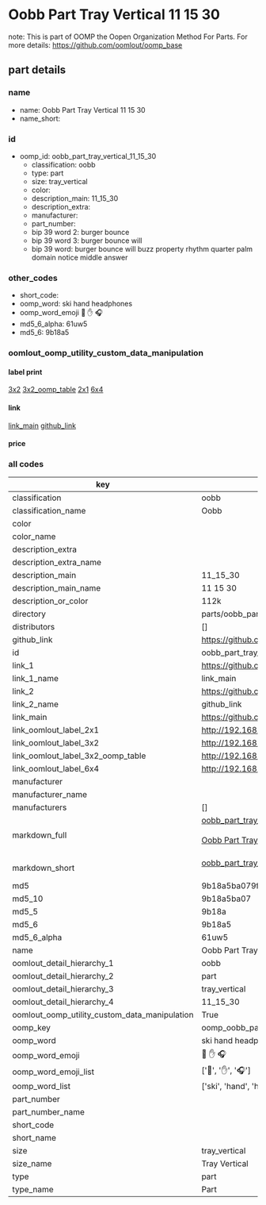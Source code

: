 # Oobb Part Tray Vertical 11 15 30  

note: This is part of OOMP the Oopen Organization Method For Parts. For more details: https://github.com/oomlout/oomp_base

##  part details





### name
* name: Oobb Part Tray Vertical 11 15 30
* name_short: 
### id
* oomp_id: oobb_part_tray_vertical_11_15_30
  * classification: oobb
  * type: part
  * size: tray_vertical
  * color: 
  * description_main: 11_15_30
  * description_extra: 
  * manufacturer: 
  * part_number: 
  * bip 39 word 2: burger bounce
  * bip 39 word 3: burger bounce will
  * bip 39 word: burger bounce will buzz property rhythm quarter palm domain notice middle answer

### other_codes
* short_code: 
* oomp_word: ski hand headphones
* oomp_word_emoji :ski: :hand: :headphones:
* md5_6_alpha: 61uw5
* md5_6: 9b18a5






### oomlout_oomp_utility_custom_data_manipulation
#### label print
[3x2](http://192.168.1.245:1112/?label=oomp%2061uw5)
[3x2_oomp_table](http://192.168.1.107:1112/?label=oomp%2061uw5)
[2x1](http://192.168.1.242:1112/?label=oomp%2061uw5)
[6x4](http://192.168.1.55:1112/?label=oomp%2061uw5)    

#### link

[link_main](https://github.com/oomlout/oomlout_oomp_current_version_messy/tree/main/parts/oobb_part_tray_vertical_11_15_30) [github_link](https://github.com/oomlout/oomlout_oomp_part_src/tree/main/parts/oobb_part_tray_vertical_11_15_30)                             

#### price







### all codes 
| key | value |  
| --- | --- |  
| classification | oobb |  
| classification_name | Oobb |  
| color |  |  
| color_name |  |  
| description_extra |  |  
| description_extra_name |  |  
| description_main | 11_15_30 |  
| description_main_name | 11 15 30 |  
| description_or_color | 112k |  
| directory | parts/oobb_part_tray_vertical_11_15_30 |  
| distributors | [] |  
| github_link | https://github.com/oomlout/oomlout_oomp_part_src/tree/main/parts/oobb_part_tray_vertical_11_15_30 |  
| id | oobb_part_tray_vertical_11_15_30 |  
| link_1 | https://github.com/oomlout/oomlout_oomp_current_version_messy/tree/main/parts/oobb_part_tray_vertical_11_15_30 |  
| link_1_name | link_main |  
| link_2 | https://github.com/oomlout/oomlout_oomp_part_src/tree/main/parts/oobb_part_tray_vertical_11_15_30 |  
| link_2_name | github_link |  
| link_main | https://github.com/oomlout/oomlout_oomp_current_version_messy/tree/main/parts/oobb_part_tray_vertical_11_15_30 |  
| link_oomlout_label_2x1 | http://192.168.1.242:1112/?label=oomp%2061uw5 |  
| link_oomlout_label_3x2 | http://192.168.1.245:1112/?label=oomp%2061uw5 |  
| link_oomlout_label_3x2_oomp_table | http://192.168.1.107:1112/?label=oomp%2061uw5 |  
| link_oomlout_label_6x4 | http://192.168.1.55:1112/?label=oomp%2061uw5 |  
| manufacturer |  |  
| manufacturer_name |  |  
| manufacturers | [] |  
| markdown_full | [oobb_part_tray_vertical_11_15_30](https://github.com/oomlout/oomlout_oomp_current_version_messy/tree/main/parts/oobb_part_tray_vertical_11_15_30)<br>[](https://github.com/oomlout/oomlout_oomp_current_version_messy/tree/main/parts/oobb_part_tray_vertical_11_15_30)<br>[Oobb Part Tray Vertical 11 15 30](https://github.com/oomlout/oomlout_oomp_current_version_messy/tree/main/parts/oobb_part_tray_vertical_11_15_30)<br><br> |  
| markdown_short | [oobb_part_tray_vertical_11_15_30](https://github.com/oomlout/oomlout_oomp_current_version_messy/tree/main/parts/oobb_part_tray_vertical_11_15_30)<br><br> |  
| md5 | 9b18a5ba079f55eee35631f9f64698f5 |  
| md5_10 | 9b18a5ba07 |  
| md5_5 | 9b18a |  
| md5_6 | 9b18a5 |  
| md5_6_alpha | 61uw5 |  
| name | Oobb Part Tray Vertical 11 15 30 |  
| oomlout_detail_hierarchy_1 | oobb |  
| oomlout_detail_hierarchy_2 | part |  
| oomlout_detail_hierarchy_3 | tray_vertical |  
| oomlout_detail_hierarchy_4 | 11_15_30 |  
| oomlout_oomp_utility_custom_data_manipulation | True |  
| oomp_key | oomp_oobb_part_tray_vertical_11_15_30 |  
| oomp_word | ski hand headphones |  
| oomp_word_emoji | :ski: :hand: :headphones: |  
| oomp_word_emoji_list | [':ski:', ':hand:', ':headphones:'] |  
| oomp_word_list | ['ski', 'hand', 'headphones'] |  
| part_number |  |  
| part_number_name |  |  
| short_code |  |  
| short_name |  |  
| size | tray_vertical |  
| size_name | Tray Vertical |  
| type | part |  
| type_name | Part |  
